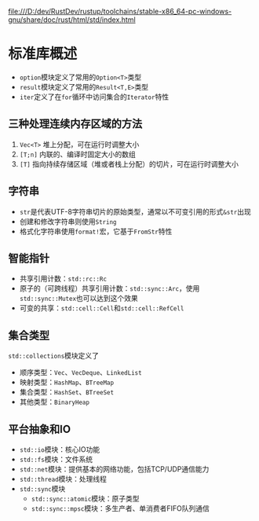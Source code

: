 
[file:///D:/dev/RustDev/rustup/toolchains/stable-x86_64-pc-windows-gnu/share/doc/rust/html/std/index.html](file:///D:/dev/RustDev/rustup/toolchains/stable-x86_64-pc-windows-gnu/share/doc/rust/html/std/index.html)

# 标准库概述

* `option`模块定义了常用的`Option<T>`类型
* `result`模块定义了常用的`Result<T,E>`类型
* `iter`定义了在`for`循环中访问集合的`Iterator`特性

## 三种处理连续内存区域的方法

1. `Vec<T>`   堆上分配，可在运行时调整大小
2. `[T;n]`     内联的、编译时固定大小的数组
3. `[T]`         指向持续存储区域（堆或者栈上分配）的切片，可在运行时调整大小

## 字符串

* `str`是代表UTF-8字符串切片的原始类型，通常以不可变引用的形式`&str`出现
* 创建和修改字符串则使用`String`
* 格式化字符串使用`format!`宏，它基于`FromStr`特性

## 智能指针

* 共享引用计数：`std::rc::Rc`
* 原子的（可跨线程）共享引用计数：`std::sync::Arc`，使用`std::sync::Mutex`也可以达到这个效果
* 可变的共享：`std::cell::Cell`和`std::cell::RefCell`

## 集合类型

`std::collections`模块定义了
* 顺序类型：`Vec`、`VecDeque`、`LinkedList`
* 映射类型：`HashMap`、`BTreeMap`
* 集合类型：`HashSet`、`BTreeSet`
* 其他类型：`BinaryHeap`

## 平台抽象和IO

* `std::io`模块：核心IO功能
* `std::fs`模块：文件系统
* `std::net`模块：提供基本的网络功能，包括TCP/UDP通信能力
* `std::thread`模块：处理线程
* `std::sync`模块
    * `std::sync::atomic`模块：原子类型
    * `std::sync::mpsc`模块：多生产者、单消费者FIFO队列通信